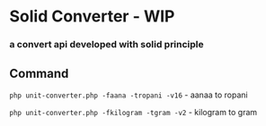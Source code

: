 # Solid Converter - WIP
### a convert api developed with solid principle

## Command
`php unit-converter.php -faana -tropani -v16` - aanaa to ropani

`php unit-converter.php -fkilogram -tgram -v2` - kilogram to gram
